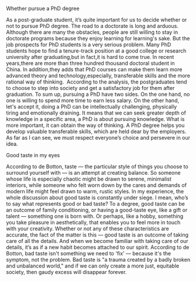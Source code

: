 Whether pursue a PhD degree

As a post-graduate student, it’s quite important for us to decide whether or not to pursue PhD degree. The road to a doctorate is long and arduous. Although there are many the obstacles, people are still willing to stay in doctorate programs because they enjoy learning for learning's sake. But the job prospects for PhD students is a very serious problem. Many PhD students hope to find a tenure-track position at a good college or research university after graduating,but in fact,it is hard to come true. In recent years,there are more than three hundred thousand doctoral student in China.
In addition,they adds that PhD courses can make them learn more advanced theory and technology,especially, transferable skills and the more rational way of thinking. 
According to the analysis, the postgraduates tend to choose to step into society and get a satisfactory job for them after graduation. To sum up, pursuing a PhD have two sides. On the one hand, no one is willing to spend more time to earn less salary. On the other hand, let's accept it, doing a PhD can be intellectually challenging, physically tiring and emotionally draining. It means that we can seek greater depth of knowledge in a specific area, a PhD is about pursuing knowledge. What is more important, it can obtain the way of thinking. A PhD degree helps you develop valuable transferable skills, which are held dear by the employers. As far as I can see, we must respect everyone’s choice and persevere in our idea.


Good taste in my eyes

According to de Botton, taste — the particular style of things you choose to surround yourself with — is an attempt at creating balance. So someone whose life is especially chaotic might be drawn to serene, minimalist interiors, while someone who felt worn down by the cares and demands of modern life might feel drawn to warm, rustic styles.
In my experience, the whole discussion about good taste is constantly under siege. I mean, who’s to say what represents good or bad taste? To a degree, good taste can be an outcome of family conditioning, or having a good-taste eye, like a gift or talent — something one is born with. Or perhaps, like a hobby, something you take pleasure in aesthetically, that enables you to feel more in touch with your creativity. Whether or not any of these characteristics are accurate, the fact of the matter is this — good taste is an outcome of taking care of all the details. And when we become familiar with taking care of our details, it’s as if a new habit becomes attached to our spirit.
According to de Botton, bad taste isn't something we need to 'fix' — because it's the symptom, not the problem. Bad taste is "a trauma created by a badly broken and unbalanced world," and if we can only create a more just, equitable society, then gaudy excess will disappear forever.



